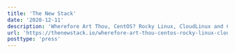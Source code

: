 ```yaml
---
title: 'The New Stack'
date: '2020-12-11'
description: 'Wherefore Art Thou, CentOS? Rocky Linux, CloudLinux and CentOS Stream'
url: 'https://thenewstack.io/wherefore-art-thou-centos-rocky-linux-cloudlinux-and-centos-stream/'
posttype: 'press'
---
```


